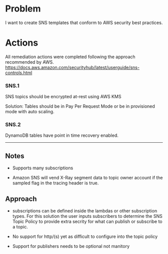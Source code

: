 # Problem 

I want to create SNS templates that conform to AWS security best practices.

# Actions

All remediation actions were completed following the approach recommended by AWS. https://docs.aws.amazon.com/securityhub/latest/userguide/sns-controls.html

### SNS.1
SNS topics should be encrypted at-rest using AWS KMS

Solution: Tables should be in Pay Per Request Mode or be in provisioned mode with auto scaling. 

### SNS.2
DynamoDB tables have point in time recovery enabled.

---
## Notes

- Supports many subscriptions

- Amazon SNS will vend X-Ray segment data to topic owner account if the sampled flag in the tracing header is true.

## Approach

- subscriptions can be defined inside the lambdas or other subscription types. For this solution the user inputs subscribers to determine the SNS Topic Policy to provide extra secrity for what can publish or subscribe to a topic.

- No support for http/(s) yet as difficult to configure into the topic policy

- Support for publishers needs to be optional not manitory

